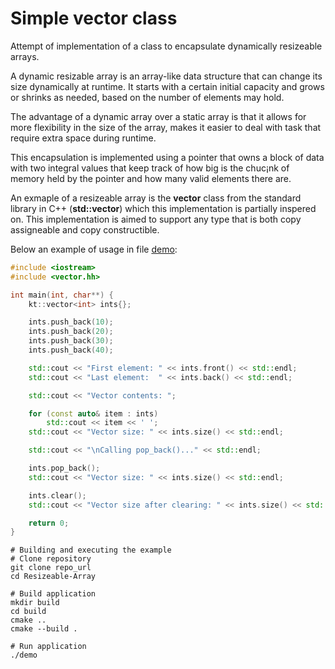 # Simple vector class
Attempt of implementation of a class to encapsulate dynamically resizeable arrays.

A dynamic resizable array is an array-like data structure that can change its size 
dynamically at runtime. It starts with a certain initial capacity and grows or 
shrinks as needed, based on the number of elements may hold.

The advantage of a dynamic array over a static array is that it allows for more 
flexibility in the size of the array, makes it easier to deal with task that require 
extra space during runtime.

This encapsulation is implemented using a pointer that owns a block of data with two integral 
values that keep track of how big is the chuc¡nk of memory held by the pointer and how
many valid elements there are.

An exmaple of a resizeable array is the **vector** class from the standard library in C++
(**std::vector<T>**) which this implementation is partially inspered on. This implementation
is aimed to support any type that is both copy assigneable and copy constructible.

Below an example of usage in file [demo](src/demo.cc):

```cpp
#include <iostream>
#include <vector.hh>

int main(int, char**) {
    kt::vector<int> ints{};

    ints.push_back(10);
    ints.push_back(20);
    ints.push_back(30);
    ints.push_back(40);

    std::cout << "First element: " << ints.front() << std::endl;
    std::cout << "Last element:  " << ints.back() << std::endl;

    std::cout << "Vector contents: ";

    for (const auto& item : ints)
        std::cout << item << ' ';
    std::cout << "Vector size: " << ints.size() << std::endl;

    std::cout << "\nCalling pop_back()..." << std::endl;

    ints.pop_back();
    std::cout << "Vector size: " << ints.size() << std::endl;

    ints.clear();
    std::cout << "Vector size after clearing: " << ints.size() << std::endl;

    return 0;
}
```
```shell
# Building and executing the example
# Clone repository
git clone repo_url
cd Resizeable-Array

# Build application
mkdir build
cd build
cmake ..
cmake --build .

# Run application
./demo
```
